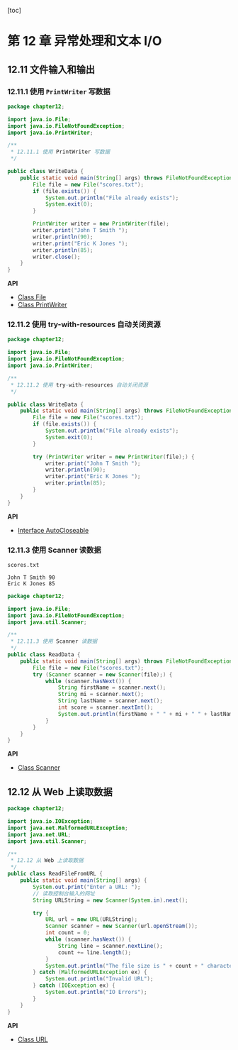 [toc]

# 第 12 章 异常处理和文本 I/O

## 12.11 文件输入和输出

### 12.11.1 使用 `PrintWriter` 写数据

```java
package chapter12;

import java.io.File;
import java.io.FileNotFoundException;
import java.io.PrintWriter;

/**
 * 12.11.1 使用 PrintWriter 写数据
 */

public class WriteData {
    public static void main(String[] args) throws FileNotFoundException {
        File file = new File("scores.txt");
        if (file.exists()) {
            System.out.println("File already exists");
            System.exit(0);
        }

        PrintWriter writer = new PrintWriter(file);
        writer.print("John T Smith ");
        writer.println(90);
        writer.print("Eric K Jones ");
        writer.println(85);
        writer.close();
    }
}
```

**API**
- [Class File](https://docs.oracle.com/javase/8/docs/api/java/io/File.html)
- [Class PrintWriter](https://docs.oracle.com/javase/8/docs/api/java/io/PrintWriter.html)

### 12.11.2 使用 try-with-resources 自动关闭资源

```java
package chapter12;

import java.io.File;
import java.io.FileNotFoundException;
import java.io.PrintWriter;

/**
 * 12.11.2 使用 try-with-resources 自动关闭资源
 */

public class WriteData {
    public static void main(String[] args) throws FileNotFoundException {
        File file = new File("scores.txt");
        if (file.exists()) {
            System.out.println("File already exists");
            System.exit(0);
        }

        try (PrintWriter writer = new PrintWriter(file);) {
            writer.print("John T Smith ");
            writer.println(90);
            writer.print("Eric K Jones ");
            writer.println(85);
        }
    }
}
```

**API**
- [Interface AutoCloseable](https://docs.oracle.com/javase/8/docs/api/java/lang/AutoCloseable.html)

### 12.11.3 使用 Scanner 读数据

`scores.txt`
```
John T Smith 90
Eric K Jones 85
```

```java
package chapter12;

import java.io.File;
import java.io.FileNotFoundException;
import java.util.Scanner;

/**
 * 12.11.3 使用 Scanner 读数据
 */
public class ReadData {
    public static void main(String[] args) throws FileNotFoundException {
        File file = new File("scores.txt");
        try (Scanner scanner = new Scanner(file);) {
            while (scanner.hasNext()) {
                String firstName = scanner.next();
                String mi = scanner.next();
                String lastName = scanner.next();
                int score = scanner.nextInt();
                System.out.println(firstName + " " + mi + " " + lastName + " " + score);
            }
        }
    }
}
```

**API**
- [Class Scanner](https://docs.oracle.com/javase/8/docs/api/java/util/Scanner.html)

## 12.12 从 Web 上读取数据

```java
package chapter12;

import java.io.IOException;
import java.net.MalformedURLException;
import java.net.URL;
import java.util.Scanner;

/**
 * 12.12 从 Web 上读取数据
 */
public class ReadFileFromURL {
    public static void main(String[] args) {
        System.out.print("Enter a URL: ");
        // 读取控制台输入的网址
        String URLString = new Scanner(System.in).next();

        try {
            URL url = new URL(URLString);
            Scanner scanner = new Scanner(url.openStream());
            int count = 0;
            while (scanner.hasNext()) {
                String line = scanner.nextLine();
                count += line.length();
            }
            System.out.println("The file size is " + count + " characters");
        } catch (MalformedURLException ex) {
            System.out.println("Invalid URL");
        } catch (IOException ex) {
            System.out.println("IO Errors");
        }
    }
}
```

**API**
- [Class URL](https://docs.oracle.com/javase/8/docs/api/java/net/URL.html)
